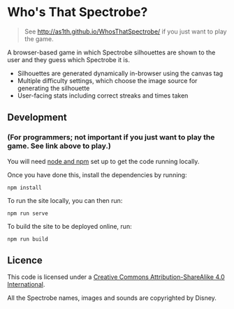 # Who's That Spectrobe?

> See http://as1th.github.io/WhosThatSpectrobe/ if you just want to play the game.

A browser-based game in which Spectrobe silhouettes are shown to the user and they guess which Spectrobe it is.

* Silhouettes are generated dynamically in-browser using the canvas tag
* Multiple difficulty settings, which choose the image source for generating the silhouette
* User-facing stats including correct streaks and times taken

## Development
### (For programmers; not important if you just want to play the game. See link above to play.)

You will need [node and npm](https://nodejs.org/en/) set up to get the code running locally.

Once you have done this, install the dependencies by running:

```
npm install
```

To run the site locally, you can then run:

```
npm run serve
```

To build the site to be deployed online, run:

```
npm run build
```


## Licence
This code is licensed under a [Creative Commons Attribution-ShareAlike 4.0 International](https://creativecommons.org/licenses/by-sa/4.0/).

All the Spectrobe names, images and sounds are copyrighted by Disney.

